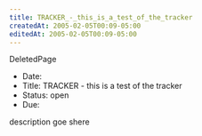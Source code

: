 ```yaml
---
title: TRACKER_-_this_is_a_test_of_the_tracker
createdAt: 2005-02-05T00:09-05:00
editedAt: 2005-02-05T00:09-05:00
---
```


DeletedPage
* Date: 
* Title: TRACKER - this is a test of the tracker
* Status: open
* Due: 

description goe shere    


